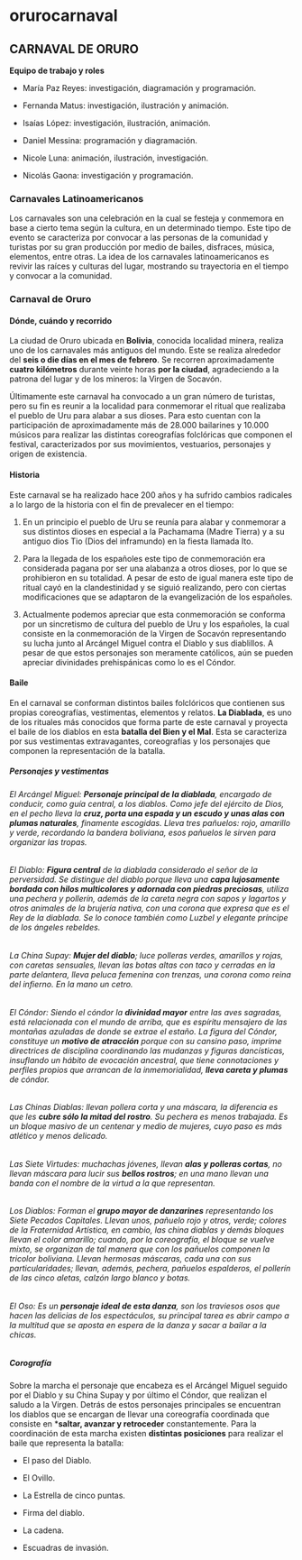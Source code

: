 # orurocarnaval
## CARNAVAL DE ORURO

**Equipo de trabajo y roles**

- María Paz Reyes: investigación, diagramación y programación. 

- Fernanda Matus: investigación, ilustración y animación. 

- Isaías López: investigación, ilustración, animación. 

- Daniel Messina: programación y diagramación.

- Nicole Luna: animación, ilustración, investigación.

- Nicolás Gaona: investigación y programación.  

### Carnavales Latinoamericanos

Los carnavales son una celebración en la cual se festeja y conmemora en base a cierto tema según la cultura, en un determinado tiempo. Este tipo de evento se caracteriza por convocar a las personas de la comunidad y turistas por su gran producción por medio de bailes, disfraces, música, elementos, entre otras. La idea de los carnavales latinoamericanos es revivir las raíces y culturas del lugar, mostrando su trayectoria en el tiempo y convocar a la comunidad.  

### Carnaval de Oruro

#### Dónde, cuándo y recorrido

La ciudad de Oruro ubicada en **Bolivia**, conocida localidad minera, realiza uno de los carnavales más antiguos del mundo. Este se realiza alrededor del **seis o die días en el mes de febrero**. Se recorren aproximadamente **cuatro kilómetros** durante veinte horas **por la ciudad**, agradeciendo a la patrona del lugar y de los mineros: la Virgen de Socavón. 

Últimamente este carnaval ha convocado a un gran número de turistas, pero su fin es reunir a la localidad para conmemorar el ritual que realizaba el pueblo de Uru para alabar a sus dioses. Para esto cuentan con la participación de aproximadamente más de 28.000 bailarines y 10.000 músicos para realizar las distintas coreografías folclóricas que componen el festival, caracterizados por sus movimientos, vestuarios, personajes y origen de existencia. 

#### Historia 

Este carnaval se ha realizado hace 200 años y ha sufrido cambios radicales a lo largo de la historia con el fin de prevalecer en el tiempo:  

1. En un principio el pueblo de Uru se reunía para alabar y conmemorar a sus distintos dioses en especial a la Pachamama (Madre Tierra) y a su antiguo dios Tio (Dios del inframundo) en la fiesta llamada Ito. 

2. Para la llegada de los españoles este tipo de conmemoración era considerada pagana por ser una alabanza a otros dioses, por lo que se prohibieron en su totalidad. A pesar de esto de igual manera este tipo de ritual cayó en la clandestinidad y se siguió realizando, pero con ciertas modificaciones que se adaptaron de la evangelización de los españoles.  

3. Actualmente podemos apreciar que esta conmemoración se conforma por un sincretismo de cultura del pueblo de Uru y los españoles, la cual consiste en la conmemoración de la Virgen de Socavón representando su lucha junto al Arcángel Miguel contra el Diablo y sus diablillos. A pesar de que estos personajes son meramente católicos, aún se pueden apreciar divinidades prehispánicas como lo es el Cóndor. 

#### Baile

En el carnaval se conforman distintos bailes folclóricos que contienen sus propias coreografías, vestimentas, elementos y relatos. 
**La Diablada**, es uno de los rituales más conocidos que forma parte de este carnaval y proyecta el baile de los diablos en esta **batalla del Bien y el Mal**. Esta se caracteriza por sus vestimentas extravagantes, coreografías y los personajes que componen la representación de la batalla. 

##### Personajes y vestimentas

###### El Arcángel Miguel: **Personaje principal de la diablada**, encargado de conducir, como guía central, a los diablos. Como jefe del ejército de Dios, en el pecho lleva la **cruz, porta una espada y un escudo y unas alas con plumas naturales**, finamente escogidas. Lleva tres pañuelos: rojo, amarillo y verde, recordando la bandera boliviana, esos pañuelos le sirven para organizar las tropas. 

###### El Diablo: **Figura central** de la diablada considerado el señor de la perversidad. Se distingue del diablo porque lleva una **capa lujosamente bordada con hilos multicolores y adornada con piedras preciosas**, utiliza una pechera y pollerín, además de la careta negra con sapos y lagartos y otros animales de la brujería nativa, con una corona que expresa que es el Rey de la diablada. Se lo conoce también como Luzbel y elegante príncipe de los ángeles rebeldes.

###### La China Supay: **Mujer del diablo**; luce polleras verdes, amarillos y rojas, con caretas sensuales, llevan las botas altas con taco y cerradas en la parte delantera, lleva peluca femenina con trenzas, una corona como reina del infierno. En la mano un cetro.

###### El Cóndor: Siendo el cóndor la **divinidad mayor** entre las aves sagradas, está relacionada con el mundo de arriba, que es espíritu mensajero de las montañas azuladas de donde se extrae el estaño. La figura del Cóndor, constituye un **motivo de atracción** porque con su cansino paso, imprime directrices de disciplina coordinando las mudanzas y figuras dancísticas, insuflando un hábito de evocación ancestral, que tiene connotaciones y perfiles propios que arrancan de la inmemorialidad, **lleva careta y plumas** de cóndor.

###### Las Chinas Diablas: llevan pollera corta y una máscara, la diferencia es que les **cubre sólo la mitad del rostro**. Su pechera es menos trabajada. Es un bloque masivo de un centenar y medio de mujeres, cuyo paso es más atlético y menos delicado.

###### Las Siete Virtudes: muchachas jóvenes, llevan **alas y polleras cortas**, no llevan máscara para lucir sus **bellos rostros**; en una mano llevan una banda con el nombre de la virtud a la que representan.

###### Los Diablos: Forman el **grupo mayor de danzarines** representando los Siete Pecados Capitales. Llevan unos, pañuelo rojo y otros, verde; colores de la Fraternidad Artística, en cambio, las china diablas y demás bloques llevan el color amarillo; cuando, por la coreografía, el bloque se vuelve mixto, se organizan de tal manera que con los pañuelos componen la tricolor boliviana. Llevan hermosas máscaras, cada una con sus particularidades; llevan, además, pechera, pañuelos espalderos, el pollerín de las cinco aletas, calzón largo blanco y botas.

###### El Oso: Es un **personaje ideal de esta danza**, son los traviesos osos que hacen las delicias de los espectáculos, su principal tarea es abrir campo a la multitud que se aposta en espera de la danza y sacar a bailar a la chicas.

##### Corografía
 
Sobre la marcha el personaje que encabeza es el Arcángel Miguel seguido por el Diablo y su China Supay y por último el Cóndor, que realizan el saludo a la Virgen. Detrás de estos personajes principales se encuentran los diablos que se encargan de llevar una coreografía coordinada que consiste en ***saltar, avanzar y retroceder** constantemente. Para la coordinación de esta marcha existen **distintas posiciones** para realizar el baile que representa la batalla: 

- El paso del Diablo. 

- El Ovillo. 

- La Estrella de cinco puntas. 

- Firma del diablo.

- La cadena.

- Escuadras de invasión. 
